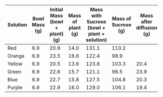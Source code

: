 | Solution | Bowl Mass (g) | Initial Mass (bowl + plant) (g) | Mass of plant (g) | Mass with Sucrose (bowl + plant + solution) | Mass of Sucrose (g) | Mass after diffusion (g) | Mass Difference | % change |     |
| -------- | ------------- | ------------------------------- | ----------------- | ------------------------------------------- | ------------------- | ------------------------ | --------------- | -------- | --- |
| Red      | 6.9           | 20.9                            | 14.0              | 131.1                                       | 110.2               |                          |                 |          |     |
| Orange   | 6.9           | 23.5                            | 16.6              | 122.4                                       | 98.9                |                          |                 |          |     |
| Yellow   | 6.9           | 20.5                            | 13.6              | 123.8                                       | 103.3               |         20.4                 |                 |          |     |
| Green    | 6.9           | 22.6                            | 15.7              | 121.1                                       | 98.5                |     23.9                     |                 |          |     |
| Blue     | 6.9           | 22.7                            | 15.8              | 127.5                                       | 104.8               | 20.3                         |                 |          |     |
| Purple   | 6.9           | 22.9                            | 16.0              | 129.0                                       | 106.1               | 19.4                         |                 |          |     |

